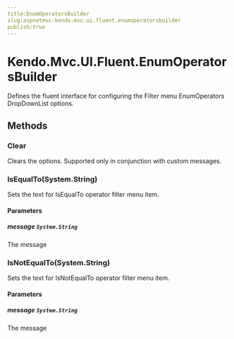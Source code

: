 ```yaml
---
title:EnumOperatorsBuilder
slug:aspnetmvc-kendo.mvc.ui.fluent.enumoperatorsbuilder
publish:true
---
```


# Kendo.Mvc.UI.Fluent.EnumOperatorsBuilder
Defines the fluent interface for configuring the Filter menu EnumOperators DropDownList options.



## Methods

### Clear
Clears the options. Supported only in conjunction with custom messages.




### IsEqualTo(System.String)
Sets the text for IsEqualTo operator filter menu item.


#### Parameters

##### message `System.String`
The message




### IsNotEqualTo(System.String)
Sets the text for IsNotEqualTo operator filter menu item.


#### Parameters

##### message `System.String`
The message





